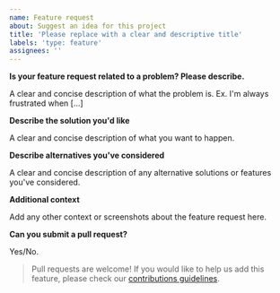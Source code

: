 ```yaml
---
name: Feature request
about: Suggest an idea for this project
title: 'Please replace with a clear and descriptive title'
labels: 'type: feature'
assignees: ''
---
```


**Is your feature request related to a problem? Please describe.**

A clear and concise description of what the problem is. Ex. I'm always frustrated when [...]

**Describe the solution you'd like**

A clear and concise description of what you want to happen.

**Describe alternatives you've considered**

A clear and concise description of any alternative solutions or features you've considered.

**Additional context**

Add any other context or screenshots about the feature request here.

**Can you submit a pull request?**

Yes/No.

> Pull requests are welcome! If you would like to help us add this feature, please check our
> [contributions guidelines](../../CONTRIBUTING.md).
